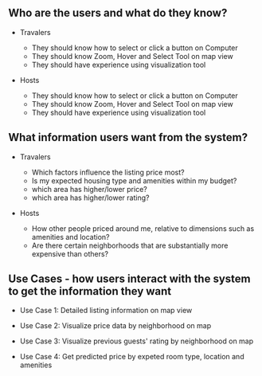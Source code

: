 ## Who are the users and what do they know?

- Travalers

    - They should know how to select or click a button on Computer
    - They should know Zoom, Hover and Select Tool on map view
    - They should have experience using visualization tool 
    
- Hosts

    - They should know how to select or click a button on Computer
    - They should know Zoom, Hover and Select Tool on map view
    - They should have experience using visualization tool 
    
    
## What information users want from the system?

- Travalers

    - Which factors influence the listing price most?
    - Is my expected housing type and amenities within my budget?
    - which area has higher/lower price?
    - which area has higher/lower rating?
    
 - Hosts
 
    - How other people priced around me, relative to dimensions such as amenities and location?
    - Are there certain neighborhoods that are substantially more expensive than others?

## Use Cases - how users interact with the system to get the information they want

- Use Case 1: Detailed listing information on map view

- Use Case 2: Visualize price data by neighborhood on map

- Use Case 3: Visualize previous guests' rating by neighborhood on map

- Use Case 4: Get predicted price by expeted room type, location and amenities
